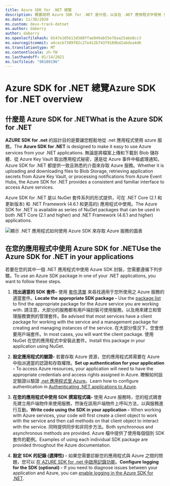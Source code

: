 ```yaml
---
title: Azure SDK for .NET 總覽
description: 概要說明 Azure SDK for .NET 是什麼，以及在 .NET 應用程式中使用 SDK 的基本步驟
ms.date: 11/30/2020
ms.custom: devx-track-dotnet
ms.author: daberry
author: daberry
ms.openlocfilehash: b547e105b13d380ffae049ab55e76aa25abe8cc3
ms.sourcegitcommit: a4cecb7389f02c27e412b743f9189bd2a6dea4d6
ms.translationtype: MT
ms.contentlocale: zh-TW
ms.lasthandoff: 01/14/2021
ms.locfileid: "98189196"
---
```

# <a name="azure-sdk-for-net-overview"></a><span data-ttu-id="ac0cf-103">Azure SDK for .NET 總覽</span><span class="sxs-lookup"><span data-stu-id="ac0cf-103">Azure SDK for .NET overview</span></span>

## <a name="what-is-the-azure-sdk-for-net"></a><span data-ttu-id="ac0cf-104">什麼是 Azure SDK for .NET</span><span class="sxs-lookup"><span data-stu-id="ac0cf-104">What is the Azure SDK for .NET</span></span>

<span data-ttu-id="ac0cf-105">**AZURE SDK for .net** 的設計目的是要讓您輕鬆地從 .net 應用程式使用 azure 服務。</span><span class="sxs-lookup"><span data-stu-id="ac0cf-105">The **Azure SDK for .NET** is designed to make it easy to use Azure services from your .NET applications.</span></span>  <span data-ttu-id="ac0cf-106">無論是將檔案上傳和下載到 Blob 儲存體、從 Azure Key Vault 取出應用程式秘密，還是從 Azure 事件中樞處理通知，Azure SDK for .NET 都提供一致且熟悉的介面來存取 Azure 服務。</span><span class="sxs-lookup"><span data-stu-id="ac0cf-106">Whether it is uploading and downloading files to Blob Storage, retrieving application secrets from Azure Key Vault, or processing notifications from Azure Event Hubs, the Azure SDK for .NET provides a consistent and familiar interface to access Azure services.</span></span>  

<span data-ttu-id="ac0cf-107">Azure SDK for .NET 是以 NuGet 套件系列的形式提供，可在 .NET Core (2.1 和更新版本) 和 .NET Framework (4.6.1 和更高的) 應用程式中使用。</span><span class="sxs-lookup"><span data-stu-id="ac0cf-107">The Azure SDK for .NET is available as series of NuGet packages that can be used in both .NET Core (2.1 and higher) and .NET Framework (4.6.1 and higher) applications.</span></span>

![顯示 .NET 應用程式如何使用 Azure SDK 來存取 Azure 服務的圖表](./media/azure-sdk-for-dotnet-overview.png)

## <a name="use-the-azure-sdk-for-net-in-your-applications"></a><span data-ttu-id="ac0cf-109">在您的應用程式中使用 Azure SDK for .NET</span><span class="sxs-lookup"><span data-stu-id="ac0cf-109">Use the Azure SDK for .NET in your applications</span></span>

<span data-ttu-id="ac0cf-110">若要在您的其中一個 .NET 應用程式中使用 Azure SDK 封裝，您需要遵循下列步驟。</span><span class="sxs-lookup"><span data-stu-id="ac0cf-110">To use an Azure SDK package in one of your .NET applications, you want to follow these steps.</span></span>

1. <span data-ttu-id="ac0cf-111">**找出適當的 SDK 套件-** 使用 [套件清單](../packages.md) 來尋找適用于您所使用之 Azure 服務的適當套件。</span><span class="sxs-lookup"><span data-stu-id="ac0cf-111">**Locate the appropriate SDK package -** Use the [package list](../packages.md) to find the appropriate package for the Azure service you are working with.</span></span>  <span data-ttu-id="ac0cf-112">請注意，大部分的服務都有用戶端封裝可使用服務，以及用來建立和管理服務實例的管理套件。</span><span class="sxs-lookup"><span data-stu-id="ac0cf-112">Be advised that most services have a client package for working with the service and a management package for creating and managing instances of the service.</span></span>  <span data-ttu-id="ac0cf-113">在大部分情況下，您會想要用戶端套件。</span><span class="sxs-lookup"><span data-stu-id="ac0cf-113">In most cases, you will want the client package.</span></span>  <span data-ttu-id="ac0cf-114">使用 NuGet 在您的應用程式中安裝此套件。</span><span class="sxs-lookup"><span data-stu-id="ac0cf-114">Install this package in your application using NuGet.</span></span>

2. <span data-ttu-id="ac0cf-115">**設定應用程式的驗證-** 若要存取 Azure 資源，您的應用程式將需要在 Azure 中指派適當的認證和存取權限。</span><span class="sxs-lookup"><span data-stu-id="ac0cf-115">**Set up authentication for your application -** To access Azure resources, your application will need to have the appropriate credentials and access rights assigned in Azure.</span></span>  <span data-ttu-id="ac0cf-116">瞭解如何設定驗證以驗證 [.net 應用程式至 Azure](../authentication.md)。</span><span class="sxs-lookup"><span data-stu-id="ac0cf-116">Learn how to configure authentication in [Authenticating .NET applications to Azure](../authentication.md).</span></span>

3. <span data-ttu-id="ac0cf-117">**在您的應用程式中使用 SDK 撰寫程式碼-** 使用 Azure 服務時，您的程式碼會先建立用戶端物件來使用服務，然後在該用戶端物件上呼叫方法，以與服務進行互動。</span><span class="sxs-lookup"><span data-stu-id="ac0cf-117">**Write code using the SDK in your application -** When working with Azure services, your code will first create a client object to work with the service and then call methods on that client object to interact with the service.</span></span>  <span data-ttu-id="ac0cf-118">同時提供同步和非同步方法。</span><span class="sxs-lookup"><span data-stu-id="ac0cf-118">Both synchronous and asynchronous methods are provided.</span></span>  <span data-ttu-id="ac0cf-119">Azure 檔中提供了使用每個個別 SDK 套件的範例。</span><span class="sxs-lookup"><span data-stu-id="ac0cf-119">Examples of using each individual SDK package are provided throughout the Azure documentation.</span></span>

4. <span data-ttu-id="ac0cf-120">**設定 SDK 的記錄 (選擇性) -** 如果您需要診斷您的應用程式與 Azure 之間的問題，您可以 [在 AZURE SDK for .net 中啟用記錄功能](../logging.md)。</span><span class="sxs-lookup"><span data-stu-id="ac0cf-120">**Configure logging for the SDK (optional) -** If you need to diagnose issues between your application and Azure, you can [enable logging in the Azure SDK for .NET](../logging.md).</span></span>
